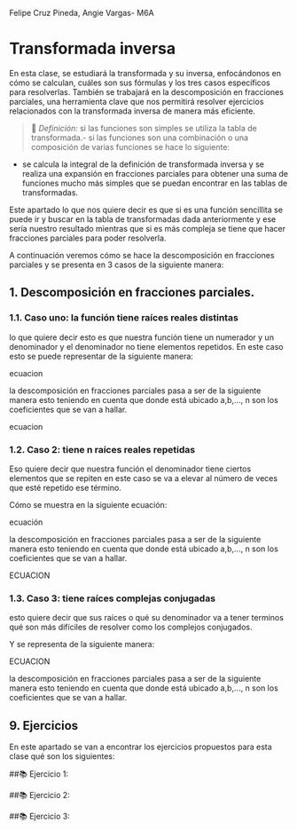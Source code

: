 Felipe Cruz Pineda, Angie Vargas- M6A
# Transformada inversa
En esta clase, se estudiará la transformada y su inversa, enfocándonos en cómo se calculan, cuáles son sus fórmulas y los tres casos específicos para resolverlas. También se trabajará en la descomposición en fracciones parciales, una herramienta clave que nos permitirá resolver ejercicios relacionados con la transformada inversa de manera más eficiente.

>🔑 *Definición:* si las funciones son simples se utiliza la tabla de transformada.- si las funciones son una combinación o una composición de varias funciones se hace lo siguiente:

- se calcula la integral de la definición de transformada inversa y se realiza una expansión en fracciones parciales para obtener una suma de funciones mucho más simples que se puedan encontrar en las tablas de transformadas.

 Este apartado lo que nos quiere decir es que si es una función sencillita se puede ir y buscar en la tabla de transformadas dada anteriormente y ese sería nuestro resultado mientras que si es más compleja se tiene que hacer fracciones parciales para poder resolverla.

 A continuación veremos cómo se hace la descomposición en fracciones parciales y se presenta en 3 casos de la siguiente manera:

## 1. Descomposición en fracciones parciales.

### 1.1. Caso uno: la función tiene raíces reales distintas
lo que quiere decir esto es que nuestra función tiene un numerador y un denominador y el denominador no tiene elementos repetidos.
En este caso esto se puede representar de la siguiente manera:

ecuacion 

la descomposición en fracciones parciales pasa a ser de la siguiente manera esto teniendo en cuenta que donde está ubicado a,b,..., n son los coeficientes que se van a hallar.

ecuacion

### 1.2. Caso 2: tiene n raíces reales repetidas
Eso quiere decir que nuestra función el denominador tiene ciertos elementos que se repiten en este caso se va a elevar al número de veces que esté repetido ese término.

Cómo se muestra en la siguiente ecuación:

ecuación

la descomposición en fracciones parciales pasa a ser de la siguiente manera esto teniendo en cuenta que donde está ubicado a,b,..., n son los coeficientes que se van a hallar.


ECUACION


### 1.3. Caso 3: tiene raíces complejas conjugadas
esto quiere decir que sus raíces o qué su denominador va a tener terminos qué son más difíciles de resolver como los complejos conjugados.

Y se representa de la siguiente manera:

ECUACION

la descomposición en fracciones parciales pasa a ser de la siguiente manera esto teniendo en cuenta que donde está ubicado a,b,..., n son los coeficientes que se van a hallar.

## 9. Ejercicios
En este apartado se van a encontrar los ejercicios propuestos para esta clase qué son los siguientes:

##📚 Ejercicio 1:

##📚 Ejercicio 2:

##📚 Ejercicio 3:








